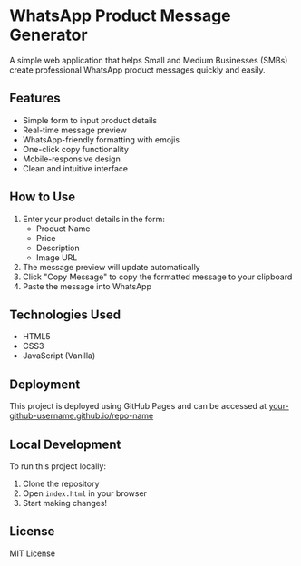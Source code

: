 # WhatsApp Product Message Generator

A simple web application that helps Small and Medium Businesses (SMBs) create professional WhatsApp product messages quickly and easily.

## Features

- Simple form to input product details
- Real-time message preview
- WhatsApp-friendly formatting with emojis
- One-click copy functionality
- Mobile-responsive design
- Clean and intuitive interface

## How to Use

1. Enter your product details in the form:
   - Product Name
   - Price
   - Description
   - Image URL
2. The message preview will update automatically
3. Click "Copy Message" to copy the formatted message to your clipboard
4. Paste the message into WhatsApp

## Technologies Used

- HTML5
- CSS3
- JavaScript (Vanilla)

## Deployment

This project is deployed using GitHub Pages and can be accessed at [your-github-username.github.io/repo-name](https://your-github-username.github.io/repo-name)

## Local Development

To run this project locally:

1. Clone the repository
2. Open `index.html` in your browser
3. Start making changes!

## License

MIT License 